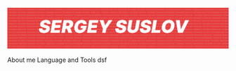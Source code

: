 [![Header](https://github.com/SBushiS/sbushis/blob/main/assets/header.png)](https://www.reg.ru/)

About me
Language and Tools
dsf
